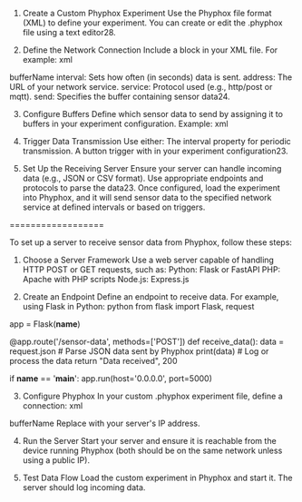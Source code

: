 1. Create a Custom Phyphox Experiment
Use the Phyphox file format (XML) to define your experiment. You can create or edit the .phyphox file using a text editor28.

2. Define the Network Connection
Include a <network> block in your XML file. For example:
xml
<network>
    <connection interval="1" address="https://yourserver.com/api/input" id="submit" service="http/post" conversion="json" privacy="https://your-privacy-policy-url.com" autoConnect="true">
        <send id="sensorData" type="buffer">bufferName</send>
    </connection>
</network>
interval: Sets how often (in seconds) data is sent.
address: The URL of your network service.
service: Protocol used (e.g., http/post or mqtt).
send: Specifies the buffer containing sensor data24.

3. Configure Buffers
Define which sensor data to send by assigning it to buffers in your experiment configuration.
Example:
xml
<buffer id="bufferName" type="array"/>

4. Trigger Data Transmission
Use either:
The interval property for periodic transmission.
A button trigger with <trigger> in your experiment configuration23.

5. Set Up the Receiving Server
Ensure your server can handle incoming data (e.g., JSON or CSV format). Use appropriate endpoints and protocols to parse the data23.
Once configured, load the experiment into Phyphox, and it will send sensor data to the specified network service at defined intervals or based on triggers.

==================

To set up a server to receive sensor data from Phyphox, follow these steps:
1. Choose a Server Framework
Use a web server capable of handling HTTP POST or GET requests, such as:
Python: Flask or FastAPI
PHP: Apache with PHP scripts
Node.js: Express.js

2. Create an Endpoint
Define an endpoint to receive data. For example, using Flask in Python:
python
from flask import Flask, request

app = Flask(__name__)

@app.route('/sensor-data', methods=['POST'])
def receive_data():
    data = request.json  # Parse JSON data sent by Phyphox
    print(data)          # Log or process the data
    return "Data received", 200

if __name__ == '__main__':
    app.run(host='0.0.0.0', port=5000)

3. Configure Phyphox
In your custom .phyphox experiment file, define a <network> connection:
xml
<network>
    <connection address="http://<server-ip>:5000/sensor-data" service="http/post" conversion="json" interval="1">
        <send id="sensorData" type="buffer">bufferName</send>
    </connection>
</network>
Replace <server-ip> with your server's IP address.

4. Run the Server
Start your server and ensure it is reachable from the device running Phyphox (both should be on the same network unless using a public IP).

5. Test Data Flow
Load the custom experiment in Phyphox and start it. The server should log incoming data.
